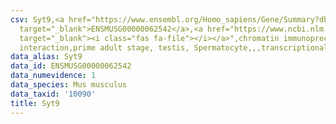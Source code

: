 ```yaml
---
csv: Syt9,<a href="https://www.ensembl.org/Homo_sapiens/Gene/Summary?db=core;g=ENSMUSG00000062542"
  target="_blank">ENSMUSG00000062542</a>,<a href="https://www.ncbi.nlm.nih.gov/pubmed/25450459"
  target="_blank"><i class="fas fa-file"></i></a>",chromatin immunoprecipitation assay,direct
  interaction,prime adult stage, testis, Spermatocyte,,,transcriptional regulation,
data_alias: Syt9
data_id: ENSMUSG00000062542
data_numevidence: 1
data_species: Mus musculus
data_taxid: '10090'
title: Syt9
---
```

